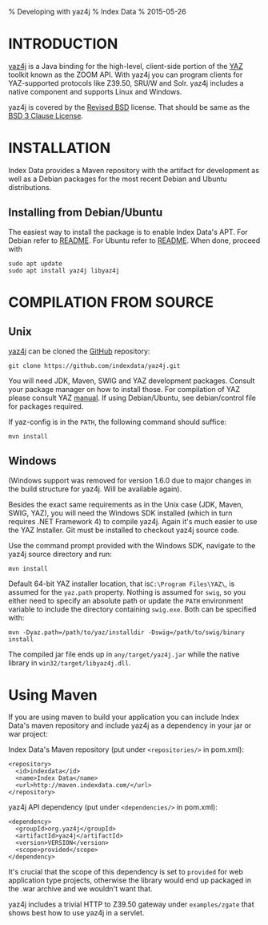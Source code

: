 % Developing with yaz4j
% Index Data
% 2015-05-26

<!---
  Generate standalone HTML with:
  pandoc -s -o dev-with-yaz4j.html README.md
-->

INTRODUCTION
============

[yaz4j] is a Java binding for the
high-level, client-side portion of the [YAZ] toolkit known as the ZOOM API.
With yaz4j you can program clients for YAZ-supported protocols like Z39.50,
SRU/W and Solr. yaz4j includes a native component and supports Linux
and Windows.

yaz4j is covered by the
[Revised BSD](http://www.indexdata.com/licences/revised-bsd) license.
That should be same as the
[BSD 3 Clause License](http://opensource.org/licenses/BSD-3-Clause).

INSTALLATION
============

Index Data provides a Maven repository with the artifact
for development as well as a Debian packages for the most
recent Debian and Ubuntu distributions.


Installing from Debian/Ubuntu
-----------------------------

The easiest way to install the package is to enable Index Data's
APT. For Debian refer to
[README](http://ftp.indexdata.dk/pub/yaz4j/debian/README).
For Ubuntu refer to
[README](http://ftp.indexdata.dk/pub/yaz4j/ubuntu/README).
When done, proceed with

    sudo apt update
    sudo apt install yaz4j libyaz4j

COMPILATION FROM SOURCE
=======================

Unix
----

[yaz4j] can be cloned the [GitHub][yaz4jgithub] repository:

    git clone https://github.com/indexdata/yaz4j.git

You will need JDK, Maven, SWIG and YAZ development packages.
Consult your package manager on how to install those. For compilation
of YAZ please consult YAZ [manual]. If using Debian/Ubuntu, see
debian/control file for packages required.

If yaz-config is in the `PATH`, the following command should suffice:

    mvn install

Windows
-------

(Windows support was removed for version 1.6.0 due to major
changes in the build structure for yaz4j. Will be available again).

Besides the exact same requirements as in the Unix case (JDK, Maven, SWIG,
YAZ), you will need the Windows SDK installed (which in turn requires
.NET Framework 4) to compile yaz4j. Again it's much easier to use the
YAZ Installer. Git must be installed to checkout yaz4j source code.

Use the command prompt provided with the Windows SDK, navigate to the yaz4j
source directory and run:

    mvn install

Default 64-bit YAZ installer location, that is`C:\Program Files\YAZ\`,
is assumed for the `yaz.path` property. Nothing is assumed for `swig`, 
so you either need to specify an absolute path or update the `PATH` 
environment variable to include the directory containing 
`swig.exe`. Both can be specified with:

    mvn -Dyaz.path=/path/to/yaz/installdir -Dswig=/path/to/swig/binary install

The compiled jar file ends up in `any/target/yaz4j.jar` while the native library
in `win32/target/libyaz4j.dll`.


Using Maven
===========

If you are using maven to build your application you can include Index Data's
maven repository and include yaz4j as a dependency in your jar or war project:

Index Data's Maven repository (put under `<repositories/>` in pom.xml):

    <repository>
      <id>indexdata</id>
      <name>Index Data</name>
      <url>http://maven.indexdata.com/</url>
    </repository>

yaz4j API dependency (put under `<dependencies/>` in pom.xml):

    <dependency>
      <groupId>org.yaz4j</groupId>
      <artifactId>yaz4j</artifactId>
      <version>VERSION</version>
      <scope>provided</scope>
    </dependency>

It's crucial that the scope of this dependency is set to `provided` for web
application type projects, otherwise the library would end up packaged in 
the .war archive and we wouldn't want that.

yaz4j includes a trivial HTTP to Z39.50 gateway under `examples/zgate` that shows
best how to use yaz4j in a servlet.

[yaz4j]: https:/www.indexdata.com/yaz4j

[yaz4jgithub]: https://github.com/indexdata/yaz4j

[YAZ]: http://www.indexdata.com/yaz "YAZ"

[manual]: http://www.indexdata.com/yaz/doc/installation.html




